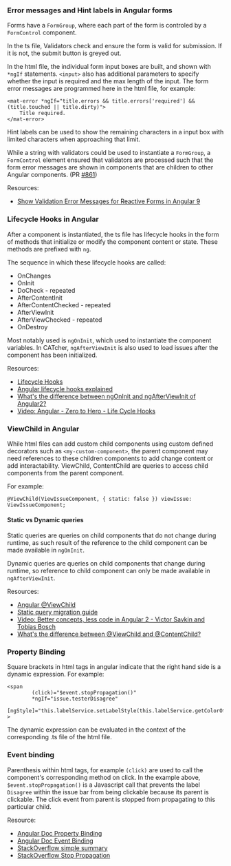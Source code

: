 ### Error messages and Hint labels in Angular forms 

Forms have a `FormGroup`, where each part of the form is controled by a `FormControl` component. 

In the ts file, Validators check and ensure the form is valid for submission. If it is not, the submit button is greyed out. 

In the html file, the individual form input boxes are built, and shown with `*ngIf` statements. `<input>` also has additional parameters to specify whether the input is required and the max length of the input. The form error messages are programmed here in the html file, for example: 
```
<mat-error *ngIf="title.errors && title.errors['required'] && (title.touched || title.dirty)">
    Title required.
</mat-error>
```

Hint labels can be used to show the remaining characters in a input box with limited characters when approaching that limit. 

While a string with validators could be used to instantiate a `FormGroup`, a `FormControl` element ensured that validators are processed such that the form error messages are shown in components that are children to other Angular components. (PR [#861](https://github.com/CATcher-org/CATcher/pull/861))

Resources:
* [Show Validation Error Messages for Reactive Forms in Angular 9](https://www.kiltandcode.com/2020/08/13/show-validation-error-messages-for-reactive-forms-in-angular-9/)


### Lifecycle Hooks in Angular

After a component is instantiated, the ts file has lifecycle hooks in the form of methods that initialize or modify the component content or state. These methods are prefixed with `ng`. 

The sequence in which these lifecycle hooks are called:
* OnChanges
* OnInit
* DoCheck  - repeated
* AfterContentInit
* AfterContentChecked  - repeated
* AfterViewInit
* AfterViewChecked   - repeated
* OnDestroy

Most notably used is `ngOnInit`, which used to instantiate the component variables. In CATcher, `ngAfterViewInit` is also used to load issues after the component has been initialized.

Resources:
* [Lifecycle Hooks](https://angular.io/guide/lifecycle-hooks)
* [Angular lifecycle hooks explained](https://blog.logrocket.com/angular-lifecycle-hooks/)
* [What's the difference between ngOnInit and ngAfterViewInit of Angular2?](https://stackoverflow.com/questions/40817336/whats-the-difference-between-ngoninit-and-ngafterviewinit-of-angular2#:~:text=ngOnInit()%20is%20called%20right,its%20children's%20views%2C%20are%20created)
* [Video: Angular - Zero to Hero - Life Cycle Hooks](https://www.youtube.com/watch?v=kKtrHrciIVs&ab_channel=WebTechTalk)

### ViewChild in Angular

While html files can add custom child components using custom defined decorators such as `<my-custom-component>`, the parent component may need references to these children components to add change content or add interactability. ViewChild, ContentChild are queries to access child components from the parent component.

For example:
```
@ViewChild(ViewIssueComponent, { static: false }) viewIssue: ViewIssueComponent;
```

#### Static vs Dynamic queries

Static queries are queries on child components that do not change during runtime, as such result of the reference to the child component can be made available in `ngOnInit`. 

Dynamic queries are queries on child components that change during runtime, so reference to child component can only be made available in `ngAfterViewInit`.

Resources:
* [Angular @ViewChild](https://blog.angular-university.io/angular-viewchild/)
* [Static query migration guide](https://angular.io/guide/static-query-migration#what-does-this-flag-mean-and-why-is-it-necessary)
* [Video: Better concepts, less code in Angular 2 - Victor Savkin and Tobias Bosch](https://www.youtube.com/watch?v=4YmnbGoh49U&ab_channel=AngularConnect)
* [What's the difference between @ViewChild and @ContentChild?](https://stackoverflow.com/questions/34326745/whats-the-difference-between-viewchild-and-contentchild)


### Property Binding

Square brackets in html tags in angular indicate that the right hand side is a dynamic expression. For example:

```
<span
        (click)="$event.stopPropagation()"
        *ngIf="issue.testerDisagree"
        [ngStyle]="this.labelService.setLabelStyle(this.labelService.getColorOfLabel('Rejected'))" >

```

The dynamic expression can be evaluated in the context of the corresponding .ts file of the html file.

### Event binding

Parenthesis within html tags, for example `(click)` are used to call the component's corresponding method on click. In the example above, `$event.stopPropagation()` is a Javascript call that prevents the label `Disagree` within the issue bar from being clickable because its parent is clickable. The click event from parent is stopped from propagating to this particular child. 


Resource:
* [Angular Doc Property Binding](https://angular.io/guide/property-binding)
* [Angular Doc Event Binding](https://angular.io/guide/event-binding)
* [StackOverflow simple summary](https://stackoverflow.com/a/35944965)
* [StackOverflow Stop Propagation](https://stackoverflow.com/questions/32315647/javascript-how-does-event-stoppropagation-work)